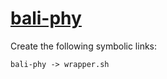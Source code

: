 # [bali-phy](https://hpc.nih.gov/apps/bali-phy.html)

Create the following symbolic links:
```
bali-phy -> wrapper.sh
```
